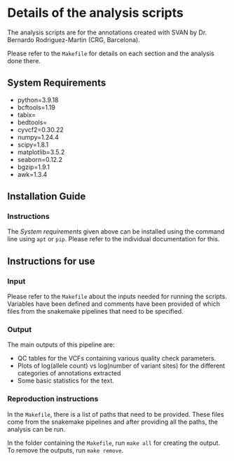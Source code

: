 # Details of the analysis scripts

The analysis scripts are for the annotations created with SVAN by Dr. Bernardo Rodriguez-Martin (CRG, Barcelona).

Please refer to the `Makefile` for details on each section and the analysis done there.

## System Requirements

- python=3.9.18
- bcftools=1.19
- tabix=
- bedtools=
- cyvcf2=0.30.22
- numpy=1.24.4
- scipy=1.8.1
- matplotlib=3.5.2
- seaborn=0.12.2
- bgzip=1.9.1
- awk=1.3.4

## Installation Guide

### Instructions

The *System requirements* given above can be installed using the command line using `apt` or `pip`. Please refer to the individual documentation for this.

## Instructions for use

### Input

Please refer to the `Makefile` about the inputs needed for running the scripts. Variables have been defined and comments have been provided of which files from the snakemake pipelines that need to be specified.

### Output

The main outputs of this pipeline are:

- QC tables for the VCFs containing various quality check parameters.
- Plots of log(allele count) vs log(number of variant sites) for the different categories of annotations extracted
- Some basic statistics for the text.

### Reproduction instructions

In the `Makefile`, there is a list of paths that need to be provided. These files come from the snakemake pipelines and after providing all the paths, the analysis can be run.

In the folder containing the `Makefile`, run `make all` for creating the output. To remove the outputs, run `make remove`.